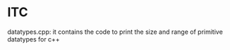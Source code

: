 # ITC

datatypes.cpp:
it contains the code to print the size and range of primitive datatypes for c++

